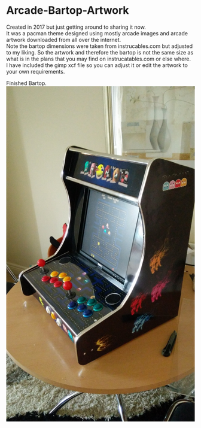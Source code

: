 # Arcade-Bartop-Artwork
Created in 2017 but just getting around to sharing it now.  
It was a pacman theme designed using mostly arcade images and arcade artwork downloaded from all over the internet.  
Note the bartop dimensions were taken from instrucables.com but adjusted to my liking. So the artwork and therefore the bartop is not the same size as what is in the plans that you may find on instrucatables.com or else where.  
I have included the gimp xcf file so you can adjust it or edit the artwork to your own requirements. 

Finished Bartop.
![alt text](IMG_20170713_172816.jpg)
